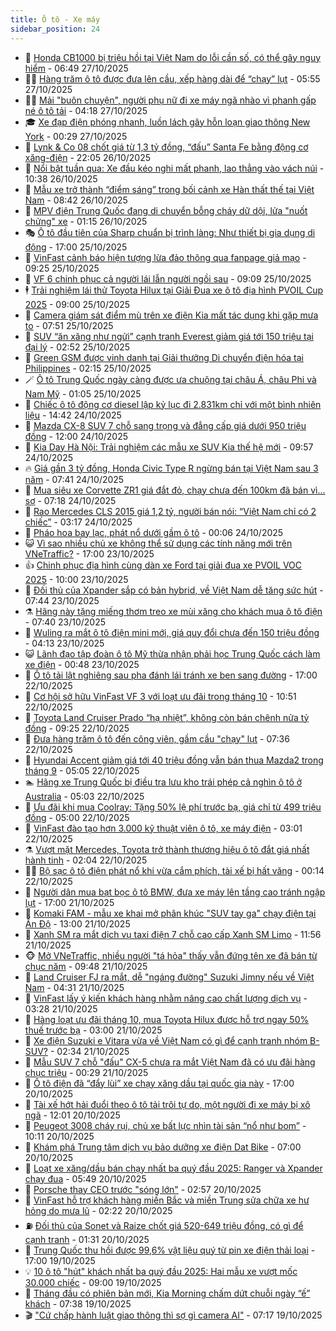 ```yaml
---
title: Ô tô - Xe máy
sidebar_position: 24
---
```


<!-- dantri-o-to-xe-may:START -->
- 🤡 [Honda CB1000 bị triệu hồi tại Việt Nam do lỗi cần số, có thể gây nguy hiểm](https://dantri.com.vn/o-to-xe-may/honda-cb1000-bi-trieu-hoi-tai-viet-nam-do-loi-can-so-co-the-gay-nguy-hiem-20251027111314978.htm) - 06:49 27/10/2025
- 🧑‍💻 [Hàng trăm ô tô được đưa lên cầu, xếp hàng dài để “chạy” lụt](https://dantri.com.vn/o-to-xe-may/hang-tram-o-to-duoc-dua-len-cau-xep-hang-dai-de-chay-lut-20251027122837228.htm) - 05:55 27/10/2025
- 🧑‍💻 [Mải &quot;buôn chuyện&quot;, người phụ nữ đi xe máy ngã nhào vì phanh gấp né ô tô tải](https://dantri.com.vn/o-to-xe-may/mai-buon-chuyen-nguoi-phu-nu-di-xe-may-nga-nhao-vi-phanh-gap-ne-o-to-tai-20251027104526753.htm) - 04:18 27/10/2025
- 🎓 [Xe đạp điện phóng nhanh, luồn lách gây hỗn loạn giao thông New York](https://dantri.com.vn/o-to-xe-may/xe-dap-dien-phong-nhanh-luon-lach-gay-hon-loan-giao-thong-new-york-20251026230451767.htm) - 00:29 27/10/2025
- 🌊 [Lynk &amp; Co 08 chốt giá từ 1,3 tỷ đồng, “đấu” Santa Fe bằng động cơ xăng-điện](https://dantri.com.vn/o-to-xe-may/lynk-co-08-chot-gia-tu-13-ty-dong-dau-santa-fe-bang-dong-co-xang-dien-20251026230530766.htm) - 22:05 26/10/2025
- 🥷 [Nổi bật tuần qua: Xe đầu kéo nghi mất phanh, lao thẳng vào vách núi](https://dantri.com.vn/o-to-xe-may/noi-bat-tuan-qua-xe-dau-keo-nghi-mat-phanh-lao-thang-vao-vach-nui-20251026164831768.htm) - 10:38 26/10/2025
- 🤩 [Mẫu xe trở thành “điểm sáng” trong bối cảnh xe Hàn thất thế tại Việt Nam](https://dantri.com.vn/o-to-xe-may/mau-xe-tro-thanh-diem-sang-trong-boi-canh-xe-han-that-the-tai-viet-nam-20251025115943757.htm) - 08:42 26/10/2025
- 🫶 [MPV điện Trung Quốc đang di chuyển bỗng cháy dữ dội, lửa &quot;nuốt chửng&quot; xe](https://dantri.com.vn/o-to-xe-may/mpv-dien-trung-quoc-dang-di-chuyen-bong-chay-du-doi-lua-nuot-chung-xe-20251025124216346.htm) - 01:15 26/10/2025
- 🎭 [Ô tô đầu tiên của Sharp chuẩn bị trình làng: Như thiết bị gia dụng di động](https://dantri.com.vn/o-to-xe-may/o-to-dau-tien-cua-sharp-chuan-bi-trinh-lang-nhu-thiet-bi-gia-dung-di-dong-20251025182928583.htm) - 17:00 25/10/2025
- 🌁 [VinFast cảnh báo hiện tượng lừa đảo thông qua fanpage giả mạo](https://dantri.com.vn/o-to-xe-may/vinfast-canh-bao-hien-tuong-lua-dao-thong-qua-fanpage-gia-mao-20251025161541109.htm) - 09:25 25/10/2025
- 🦩 [VF 6 chinh phục cả người lái lẫn người ngồi sau](https://dantri.com.vn/o-to-xe-may/vf-6-chinh-phuc-ca-nguoi-lai-lan-nguoi-ngoi-sau-20251025155115541.htm) - 09:09 25/10/2025
- 🕴 [Trải nghiệm lái thử Toyota Hilux tại Giải Đua xe ô tô địa hình PVOIL Cup 2025](https://dantri.com.vn/o-to-xe-may/trai-nghiem-lai-thu-toyota-hilux-tai-giai-dua-xe-o-to-dia-hinh-pvoil-cup-2025-20251025150103371.htm) - 09:00 25/10/2025
- 🎡 [Camera giám sát điểm mù trên xe điện Kia mất tác dụng khi gặp mưa to](https://dantri.com.vn/o-to-xe-may/camera-giam-sat-diem-mu-tren-xe-dien-kia-mat-tac-dung-khi-gap-mua-to-20251025091759911.htm) - 07:51 25/10/2025
- 📝 [SUV “ăn xăng như ngửi” cạnh tranh Everest giảm giá tới 150 triệu tại đại lý](https://dantri.com.vn/o-to-xe-may/suv-an-xang-nhu-ngui-canh-tranh-everest-giam-gia-toi-150-trieu-tai-dai-ly-20251024125939821.htm) - 02:52 25/10/2025
- 🧐 [Green GSM được vinh danh tại Giải thưởng Di chuyển điện hóa tại Philippines](https://dantri.com.vn/o-to-xe-may/green-gsm-duoc-vinh-danh-tai-giai-thuong-di-chuyen-dien-hoa-tai-philippines-20251025085831646.htm) - 02:15 25/10/2025
- 🪄 [Ô tô Trung Quốc ngày càng được ưa chuộng tại châu Á, châu Phi và Nam Mỹ](https://dantri.com.vn/o-to-xe-may/o-to-trung-quoc-ngay-cang-duoc-ua-chuong-tai-chau-a-chau-phi-va-nam-my-20251025000652408.htm) - 01:05 25/10/2025
- 🧰 [Chiếc ô tô động cơ diesel lập kỷ lục đi 2.831km chỉ với một bình nhiên liệu](https://dantri.com.vn/o-to-xe-may/chiec-o-to-dong-co-diesel-lap-ky-luc-di-2831km-chi-voi-mot-binh-nhien-lieu-20251024120251686.htm) - 14:42 24/10/2025
- 🚀 [Mazda CX-8 SUV 7 chỗ sang trọng và đẳng cấp giá dưới 950 triệu đồng](https://dantri.com.vn/o-to-xe-may/mazda-cx-8-suv-7-cho-sang-trong-va-dang-cap-gia-duoi-950-trieu-dong-20251024182834961.htm) - 12:00 24/10/2025
- 💪 [Kia Day Hà Nội: Trải nghiệm các mẫu xe SUV Kia thế hệ mới](https://dantri.com.vn/o-to-xe-may/kia-day-ha-noi-trai-nghiem-cac-mau-xe-suv-kia-the-he-moi-20251024163222553.htm) - 09:57 24/10/2025
- 🔥 [Giá gần 3 tỷ đồng, Honda Civic Type R ngừng bán tại Việt Nam sau 3 năm](https://dantri.com.vn/o-to-xe-may/gia-gan-3-ty-dong-honda-civic-type-r-ngung-ban-tai-viet-nam-sau-3-nam-20251024110807311.htm) - 07:41 24/10/2025
- 🐲 [Mua siêu xe Corvette ZR1 giá đắt đỏ, chạy chưa đến 100km đã bán vì... sợ](https://dantri.com.vn/o-to-xe-may/mua-sieu-xe-corvette-zr1-gia-dat-do-chay-chua-den-100km-da-ban-vi-so-20251024100732886.htm) - 07:18 24/10/2025
- 🌋 [Rao Mercedes CLS 2015 giá 1,2 tỷ, người bán nói: “Việt Nam chỉ có 2 chiếc”](https://dantri.com.vn/o-to-xe-may/rao-mercedes-cls-2015-gia-12-ty-nguoi-ban-noi-viet-nam-chi-co-2-chiec-20251023110932149.htm) - 03:17 24/10/2025
- 🤩 [Pháo hoa bay lạc, phát nổ dưới gầm ô tô](https://dantri.com.vn/o-to-xe-may/phao-hoa-bay-lac-phat-no-duoi-gam-o-to-20251021120024170.htm) - 00:06 24/10/2025
- 😺 [Vì sao nhiều chủ xe không thể sử dụng các tính năng mới trên VNeTraffic?](https://dantri.com.vn/o-to-xe-may/vi-sao-nhieu-chu-xe-khong-the-su-dung-cac-tinh-nang-moi-tren-vnetraffic-20251023121500352.htm) - 17:00 23/10/2025
- 👍 [Chinh phục địa hình cùng dàn xe Ford tại giải đua xe PVOIL VOC 2025](https://dantri.com.vn/o-to-xe-may/chinh-phuc-dia-hinh-cung-dan-xe-ford-tai-giai-dua-xe-pvoil-voc-2025-20251023163017160.htm) - 10:00 23/10/2025
- 🎃 [Đối thủ của Xpander sắp có bản hybrid, về Việt Nam dễ tăng sức hút](https://dantri.com.vn/o-to-xe-may/doi-thu-cua-xpander-sap-co-ban-hybrid-ve-viet-nam-de-tang-suc-hut-20251022142305725.htm) - 07:44 23/10/2025
- ⚗️ [Hãng này tặng miếng thơm treo xe mùi xăng cho khách mua ô tô điện](https://dantri.com.vn/o-to-xe-may/hang-nay-tang-mieng-thom-treo-xe-mui-xang-cho-khach-mua-o-to-dien-20251022095839997.htm) - 07:40 23/10/2025
- 🦄 [Wuling ra mắt ô tô điện mini mới, giá quy đổi chưa đến 150 triệu đồng](https://dantri.com.vn/o-to-xe-may/wuling-ra-mat-o-to-dien-mini-moi-gia-quy-doi-chua-den-150-trieu-dong-20251023103520405.htm) - 04:13 23/10/2025
- 😺 [Lãnh đạo tập đoàn ô tô Mỹ thừa nhận phải học Trung Quốc cách làm xe điện](https://dantri.com.vn/o-to-xe-may/lanh-dao-tap-doan-o-to-my-thua-nhan-phai-hoc-trung-quoc-cach-lam-xe-dien-20251022172509419.htm) - 00:48 23/10/2025
- 💼 [Ô tô tải lật nghiêng sau pha đánh lái tránh xe ben sang đường](https://dantri.com.vn/o-to-xe-may/o-to-tai-lat-nghieng-sau-pha-danh-lai-tranh-xe-ben-sang-duong-20251022153327855.htm) - 17:00 22/10/2025
- 💃 [Cơ hội sở hữu VinFast VF 3 với loạt ưu đãi trong tháng 10](https://dantri.com.vn/o-to-xe-may/co-hoi-so-huu-vinfast-vf-3-voi-loat-uu-dai-trong-thang-10-20251022173246617.htm) - 10:51 22/10/2025
- 🚀 [Toyota Land Cruiser Prado “hạ nhiệt”, không còn bán chênh nửa tỷ đồng](https://dantri.com.vn/o-to-xe-may/toyota-land-cruiser-prado-ha-nhiet-khong-con-ban-chenh-nua-ty-dong-20251022101313678.htm) - 09:25 22/10/2025
- 🤩 [Đưa hàng trăm ô tô đến công viên, gầm cầu &quot;chạy&quot; lụt](https://dantri.com.vn/o-to-xe-may/dua-hang-tram-o-to-den-cong-vien-gam-cau-chay-lut-20251022122135750.htm) - 07:36 22/10/2025
- 💪 [Hyundai Accent giảm giá tới 40 triệu đồng vẫn bán thua Mazda2 trong tháng 9](https://dantri.com.vn/o-to-xe-may/hyundai-accent-giam-gia-toi-40-trieu-dong-van-ban-thua-mazda2-trong-thang-9-20251021111316599.htm) - 05:05 22/10/2025
- 🏊 [Hãng xe Trung Quốc bị điều tra lưu kho trái phép cả nghìn ô tô ở Australia](https://dantri.com.vn/o-to-xe-may/hang-xe-trung-quoc-bi-dieu-tra-luu-kho-trai-phep-ca-nghin-o-to-o-australia-20251022112647181.htm) - 05:03 22/10/2025
- 💄 [Ưu đãi khi mua Coolray: Tặng 50% lệ phí trước bạ, giá chỉ từ 499 triệu đồng](https://dantri.com.vn/o-to-xe-may/uu-dai-khi-mua-coolray-tang-50-le-phi-truoc-ba-gia-chi-tu-499-trieu-dong-20251022112653656.htm) - 05:00 22/10/2025
- 👺 [VinFast đào tạo hơn 3.000 kỹ thuật viên ô tô, xe máy điện](https://dantri.com.vn/o-to-xe-may/vinfast-dao-tao-hon-3000-ky-thuat-vien-o-to-xe-may-dien-20251022095611623.htm) - 03:01 22/10/2025
- ⚗️ [Vượt mặt Mercedes, Toyota trở thành thương hiệu ô tô đắt giá nhất hành tinh](https://dantri.com.vn/o-to-xe-may/vuot-mat-mercedes-toyota-tro-thanh-thuong-hieu-o-to-dat-gia-nhat-hanh-tinh-20251022090125590.htm) - 02:04 22/10/2025
- 🧑‍🏫 [Bộ sạc ô tô điện phát nổ khi vừa cắm phích, tài xế bị hất văng](https://dantri.com.vn/o-to-xe-may/bo-sac-o-to-dien-phat-no-khi-vua-cam-phich-tai-xe-bi-hat-vang-20251021232340847.htm) - 00:14 22/10/2025
- 🦒 [Người dân mua bạt bọc ô tô BMW, đưa xe máy lên tầng cao tránh ngập lụt](https://dantri.com.vn/o-to-xe-may/nguoi-dan-mua-bat-boc-o-to-bmw-dua-xe-may-len-tang-cao-tranh-ngap-lut-20251021215757702.htm) - 17:00 21/10/2025
- 🐘 [Komaki FAM - mẫu xe khai mở phân khúc &quot;SUV tay ga&quot; chạy điện tại Ấn Độ](https://dantri.com.vn/o-to-xe-may/komaki-fam-mau-xe-khai-mo-phan-khuc-suv-tay-ga-chay-dien-tai-an-do-20251021091135373.htm) - 13:00 21/10/2025
- 🧠 [Xanh SM ra mắt dịch vụ taxi điện 7 chỗ cao cấp Xanh SM Limo](https://dantri.com.vn/o-to-xe-may/xanh-sm-ra-mat-dich-vu-taxi-dien-7-cho-cao-cap-xanh-sm-limo-20251021184232240.htm) - 11:56 21/10/2025
- 🐵 [Mở VNeTraffic, nhiều người &quot;tá hỏa&quot; thấy vẫn đứng tên xe đã bán từ chục năm](https://dantri.com.vn/o-to-xe-may/mo-vnetraffic-nhieu-nguoi-ta-hoa-thay-van-dung-ten-xe-da-ban-tu-chuc-nam-20251021155321297.htm) - 09:48 21/10/2025
- 🤭 [Land Cruiser FJ ra mắt, dễ &quot;ngáng đường&quot; Suzuki Jimny nếu về Việt Nam](https://dantri.com.vn/o-to-xe-may/land-cruiser-fj-ra-mat-de-ngang-duong-suzuki-jimny-neu-ve-viet-nam-20251021102332870.htm) - 04:31 21/10/2025
- 🤠 [VinFast lấy ý kiến khách hàng nhằm nâng cao chất lượng dịch vụ](https://dantri.com.vn/o-to-xe-may/vinfast-lay-y-kien-khach-hang-nham-nang-cao-chat-luong-dich-vu-20251021101251540.htm) - 03:28 21/10/2025
- 🫶 [Hàng loạt ưu đãi tháng 10, mua Toyota Hilux được hỗ trợ ngay 50% thuế trước bạ](https://dantri.com.vn/o-to-xe-may/hang-loat-uu-dai-thang-10-mua-toyota-hilux-duoc-ho-tro-ngay-50-thue-truoc-ba-20251020171101324.htm) - 03:00 21/10/2025
- 🚀 [Xe điện Suzuki e Vitara vừa về Việt Nam có gì để cạnh tranh nhóm B-SUV?](https://dantri.com.vn/o-to-xe-may/xe-dien-suzuki-e-vitara-vua-ve-viet-nam-co-gi-de-canh-tranh-nhom-b-suv-20251021093423075.htm) - 02:34 21/10/2025
- 🎊 [Mẫu SUV 7 chỗ &quot;đấu&quot; CX-5 chưa ra mắt Việt Nam đã có ưu đãi hàng chục triệu](https://dantri.com.vn/o-to-xe-may/mau-suv-7-cho-dau-cx-5-chua-ra-mat-viet-nam-da-co-uu-dai-hang-chuc-trieu-20251020132429060.htm) - 00:29 21/10/2025
- 🦄 [Ô tô điện đã “đẩy lùi” xe chạy xăng dầu tại quốc gia này](https://dantri.com.vn/o-to-xe-may/o-to-dien-da-day-lui-xe-chay-xang-dau-tai-quoc-gia-nay-20251020232714777.htm) - 17:00 20/10/2025
- 🥷 [Tài xế hớt hải đuổi theo ô tô tải trôi tự do, một người đi xe máy bị xô ngã](https://dantri.com.vn/o-to-xe-may/tai-xe-hot-hai-duoi-theo-o-to-tai-troi-tu-do-mot-nguoi-di-xe-may-bi-xo-nga-20251020160518705.htm) - 12:01 20/10/2025
- 🦏 [Peugeot 3008 cháy rụi, chủ xe bất lực nhìn tài sản “nổ như bom”](https://dantri.com.vn/o-to-xe-may/peugeot-3008-chay-rui-chu-xe-bat-luc-nhin-tai-san-no-nhu-bom-20251020151059229.htm) - 10:11 20/10/2025
- 🤗 [Khám phá Trung tâm dịch vụ bảo dưỡng xe điện Dat Bike](https://dantri.com.vn/o-to-xe-may/kham-pha-trung-tam-dich-vu-bao-duong-xe-dien-dat-bike-20251020113940569.htm) - 07:00 20/10/2025
- 🐲 [Loạt xe xăng/dầu bán chạy nhất ba quý đầu 2025: Ranger và Xpander chạy đua](https://dantri.com.vn/o-to-xe-may/loat-xe-xangdau-ban-chay-nhat-ba-quy-dau-2025-ranger-va-xpander-chay-dua-20251020120540447.htm) - 05:49 20/10/2025
- 🤭 [Porsche thay CEO trước &quot;sóng lớn&quot;](https://dantri.com.vn/o-to-xe-may/porsche-thay-ceo-truoc-song-lon-20251020094407730.htm) - 02:57 20/10/2025
- 🐻 [VinFast hỗ trợ khách hàng miền Bắc và miền Trung sửa chữa xe hư hỏng do mưa lũ](https://dantri.com.vn/o-to-xe-may/vinfast-ho-tro-khach-hang-mien-bac-va-mien-trung-sua-chua-xe-hu-hong-do-mua-lu-20251020091807741.htm) - 02:22 20/10/2025
- ⛽️ [Đối thủ của Sonet và Raize chốt giá 520-649 triệu đồng, có gì để cạnh tranh](https://dantri.com.vn/o-to-xe-may/doi-thu-cua-sonet-va-raize-chot-gia-520-649-trieu-dong-co-gi-de-canh-tranh-20251020082858852.htm) - 01:31 20/10/2025
- 🫣 [Trung Quốc thu hồi được 99,6% vật liệu quý từ pin xe điện thải loại](https://dantri.com.vn/o-to-xe-may/trung-quoc-thu-hoi-duoc-996-vat-lieu-quy-tu-pin-xe-dien-thai-loai-20251019231925331.htm) - 17:00 19/10/2025
- 💡 [10 ô tô &quot;hút&quot; khách nhất ba quý đầu 2025: Hai mẫu xe vượt mốc 30.000 chiếc](https://dantri.com.vn/o-to-xe-may/10-o-to-hut-khach-nhat-ba-quy-dau-2025-hai-mau-xe-vuot-moc-30000-chiec-20251019131324465.htm) - 09:00 19/10/2025
- 💪 [Tháng đầu có phiên bản mới, Kia Morning chấm dứt chuỗi ngày “ế” khách](https://dantri.com.vn/o-to-xe-may/thang-dau-co-phien-ban-moi-kia-morning-cham-dut-chuoi-ngay-e-khach-20251018200759069.htm) - 07:38 19/10/2025
- 🎬 [&quot;Cứ chấp hành luật giao thông thì sợ gì camera AI&quot;](https://dantri.com.vn/o-to-xe-may/cu-chap-hanh-luat-giao-thong-thi-so-gi-camera-ai-20251019093432828.htm) - 07:17 19/10/2025<!-- dantri-o-to-xe-may:END -->
